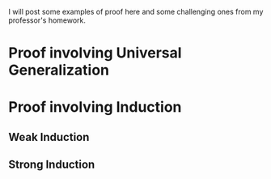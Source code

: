 I will post some examples of proof here and some challenging ones from my professor's homework.


# Proof involving Universal Generalization




# Proof involving Induction

## Weak Induction

## Strong Induction



